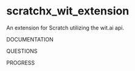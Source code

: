 # scratchx_wit_extension
An extension for Scratch utilizing the wit.ai api.

DOCUMENTATION

QUESTIONS

PROGRESS

